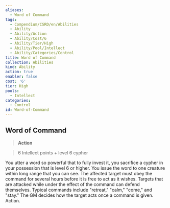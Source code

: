 ```yaml
---
aliases:
  - Word of Command
tags:
  - Compendium/CSRD/en/Abilities
  - Ability
  - Ability/Action
  - Ability/Cost/6
  - Ability/Tier/High
  - Ability/Pool/Intellect
  - Ability/Categories/Control
title: Word of Command
collection: Abilities
kind: Ability
action: true
enabler: false
cost: '6'
tier: High
pools:
  - Intellect
categories:
  - Control
id: Word-of-Command
---
```

## Word of Command    
>**Action**    
>6 Intellect points + level 6 cypher  
    
You utter a word so powerful that to fully invest it, you sacrifice a cypher in your possession that is level 6 or higher. You issue the word to one creature within long range that you can see. The affected target must obey the command for several hours before it is free to act as it wishes. Targets that are attacked while under the effect of the command can defend themselves. Typical commands include "retreat," "calm," "come," and "stay." The GM decides how the target acts once a command is given. Action.
